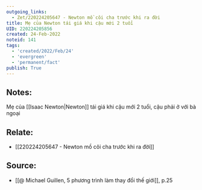 ```yaml
---
outgoing_links:
  - Zet/220224205647 - Newton mồ côi cha trước khi ra đời
title: Mẹ của Newton tái giá khi cậu mới 2 tuổi
UID: 220224205856
created: 24-Feb-2022
noteid: 141
tags:
  - 'created/2022/Feb/24'
  - 'evergreen'
  - 'permanent/fact'
publish: True
---
```

## Notes:
Mẹ của [[Isaac Newton|Newton]] tái giá khi cậu mới 2 tuổi, cậu phải ở với bà ngoại

## Relate:
- [[220224205647 - Newton mồ côi cha trước khi ra đời]]

## Source:
- [[@ Michael Guillen, 5 phương trình làm thay đổi thế giới]], p.25




